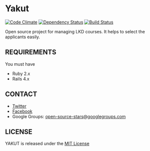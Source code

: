 # Yakut
[![Code Climate](https://codeclimate.com/github/yakut-project/yakut.png)](https://codeclimate.com/github/yakut-project/yakut)
[![Dependency Status](https://gemnasium.com/yakut-project/yakut.png)](https://gemnasium.com/yakut-project/yakut)
[![Build Status](https://travis-ci.org/yakut-project/yakut.png?branch=develop)](https://travis-ci.org/yakut-project/yakut)

Open source project for managing LKD courses. It helps to select the applicants easily.

## REQUIREMENTS

You must have

* Ruby 2.x
* Rails 4.x

## CONTACT

* [Twitter](https://twitter.com/yakutproject)
* [Facebook](https://www.facebook.com/yakutproject)
* Google Groups: open-source-stars@googlegroups.com

## LICENSE

YAKUT is released under the [MIT License](http://www.opensource.org/licenses/MIT)
